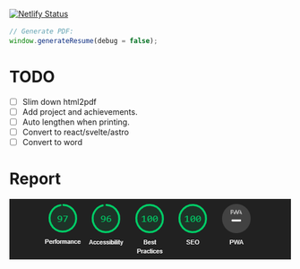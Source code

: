 [![Netlify Status](https://api.netlify.com/api/v1/badges/696a7e28-cf6f-4ee9-92e5-2d26c493ef1f/deploy-status)](https://app.netlify.com/sites/johannesmerwe/deploys)

```js
// Generate PDF:
window.generateResume(debug = false);
```


# TODO 
- [ ] Slim down html2pdf
- [ ] Add project and achievements.
- [ ] Auto lengthen when printing.
- [ ] Convert to react/svelte/astro
- [ ] Convert to word

# Report
<img src="./assets/readme/lighthouse-report.png">